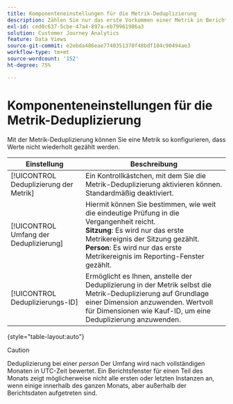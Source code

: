 ```yaml
---
title: Komponenteneinstellungen für die Metrik-Deduplizierung
description: Zählen Sie nur das erste Vorkommen einer Metrik in Berichten.
exl-id: ced0c637-5cbe-47a4-897a-eb79961986a3
solution: Customer Journey Analytics
feature: Data Views
source-git-commit: e2ebda486eae7740351370f48bdf104c90494ae3
workflow-type: tm+mt
source-wordcount: '152'
ht-degree: 75%

---
```


# Komponenteneinstellungen für die Metrik-Deduplizierung

Mit der Metrik-Deduplizierung können Sie eine Metrik so konfigurieren, dass Werte nicht wiederholt gezählt werden.

| Einstellung | Beschreibung |
| --- | --- |
| [!UICONTROL Deduplizierung der Metrik] | Ein Kontrollkästchen, mit dem Sie die Metrik-Deduplizierung aktivieren können. Standardmäßig deaktiviert. |
| [!UICONTROL Umfang der Deduplizierung] | Hiermit können Sie bestimmen, wie weit die eindeutige Prüfung in die Vergangenheit reicht.<br>**Sitzung**: Es wird nur das erste Metrikereignis der Sitzung gezählt.<br>**Person**: Es wird nur das erste Metrikereignis im Reporting-Fenster gezählt. |
| [!UICONTROL Deduplizierungs-ID] | Ermöglicht es Ihnen, anstelle der Deduplizierung in der Metrik selbst die Metrik-Deduplizierung auf Grundlage einer Dimension anzuwenden. Wertvoll für Dimensionen wie Kauf-ID, um eine Deduplizierung anzuwenden. |

{style=&quot;table-layout:auto&quot;}

>[!CAUTION]
>
>   Deduplizierung bei einer _person_ Der Umfang wird nach vollständigen Monaten in UTC-Zeit bewertet. Ein Berichtsfenster für einen Teil des Monats zeigt möglicherweise nicht alle ersten oder letzten Instanzen an, wenn einige innerhalb des ganzen Monats, aber außerhalb der Berichtsdaten aufgetreten sind.
